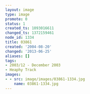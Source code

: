 ```yaml
---
layout: image
type: image
promote: 0
status: 1
created_ts: 1093016611
changed_ts: 1372159461
node_id: 1334
title: 03861
created: '2004-08-20'
changed: '2013-06-25'
aliases: []
tags:
- 2003/12 - December 2003
- Heaphy Track
images:
- - src: image/images/03861-1334.jpg
    name: 03861-1334.jpg
---
```


